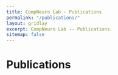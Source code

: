 ```yaml
---
title: CompNeuro Lab - Publications
permalink: "/publications/"
layout: gridlay
excerpt: CompNeuro Lab -- Publications.
sitemap: false
---
```


# Publications

<div id="publications-bibbase">
  <script src="https://bibbase.org/show?bib=https://raw.githubusercontent.com/ifiriondo/BilbaoLab/master/_data/biblio.bib&jsonp=1&showSearch=1"></script>
</div>

